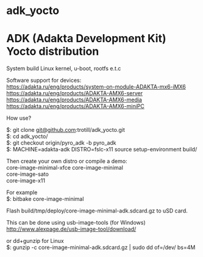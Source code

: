 # adk_yocto

# ADK (Adakta Development Kit) Yocto distribution
  
System build Linux kernel, u-boot, rootfs e.t.c  
  
Software support for devices:  
https://adakta.ru/eng/products/system-on-module-ADAKTA-mx6-iMX6  
https://adakta.ru/eng/products/ADAKTA-AMX6-server  
https://adakta.ru/eng/products/ADAKTA-AMX6-media  
https://adakta.ru/eng/products/ADAKTA-AMX6-miniPC  
  
How use?  
  
$: git clone git@github.com:trotill/adk_yocto.git  
$: cd adk_yocto/  
$: git checkout origin/pyro_adk -b pyro_adk  
$: MACHINE=adakta-adk DISTRO=fslc-x11 source setup-environment build/  
  
Then create your own distro or compile a demo:  
core-image-minimal-xfce
core-image-minimal  
core-image-sato  
core-image-x11  
  
For example  
$: bitbake core-image-minimal  
  
Flash build/tmp/deploy/core-image-minimal-adk.sdcard.gz to uSD card.  
  
This can be done using usb-image-tools (for Windows)  
http://www.alexpage.de/usb-image-tool/download/  
  
or dd+gunzip for Linux  
$: gunzip -c core-image-minimal-adk.sdcard.gz | sudo dd of=/dev/<you device> bs=4M  
